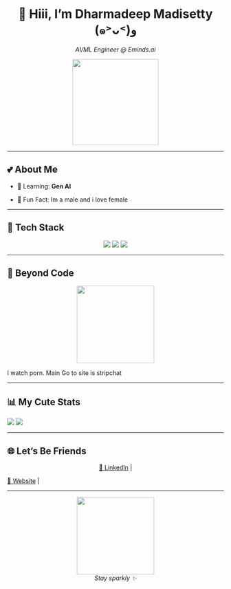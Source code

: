 
<!-- Dharmadeep Madisetty — Kawaii Theme -->

<h1 align="center">🌸 Hiii, I’m Dharmadeep Madisetty (๑˃ᴗ˂)ﻭ</h1>
<p align="center"><em>AI/ML Engineer @ Eminds.ai</em></p>

<p align="center">
  <img src="https://media.giphy.com/media/Ju7l5y9osyymQ/giphy.gif" width="200"/>
</p>

---

## 💕 About Me  
- 🌱 Learning: **Gen AI**

- 🎀 Fun Fact: Im a male and i love female

---

## 🍭 Tech Stack  

<p align="center">
  <img src="https://img.shields.io/badge/react-FFC0CB?style=for-the-badge&logoColor=white"/>
<img src="https://img.shields.io/badge/-python-FFC0CB?style=for-the-badge&logoColor=white"/>
<img src="https://img.shields.io/badge/-java-FFC0CB?style=for-the-badge&logoColor=white"/>
</p>

---

## 🎠 Beyond Code  

<p align="center">
  <img src="https://media.giphy.com/media/l0MYC0LajbaPoEADu/giphy.gif" width="180"/>
</p>

I watch porn. Main Go to site is stripchat

---

## 📊 My Cute Stats  

<img src="https://github-readme-stats.vercel.app/api?username=bot-code-2003&show_icons=true&theme=tokyonight&title_color=FF69B4&icon_color=FFB6C1"/>
<img src="https://github-readme-stats.vercel.app/api/top-langs/?username=bot-code-2003&layout=compact&theme=tokyonight&title_color=FF69B4"/>


---

## 🌐 Let’s Be Friends  

<p align="center">
  <a href="https://www.linkedin.com/in/dharmadeep-madisetty-oct2003/">💼 LinkedIn</a> | 
  
  <a href="https://casualyaps.com/">🌸 Website</a> | 
</p>

---

<p align="center">
  <img src="https://media.giphy.com/media/TdfyKrN7HGTIY/giphy.gif" width="180"/><br/>
  <em>Stay sparkly ✨</em>
</p>
